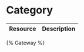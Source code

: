 <!--
@title Gateway
@author Moltin Ltd
@description Category end-points
-->

# Category
Resource | Description
---------|------------
{% Gateway %}